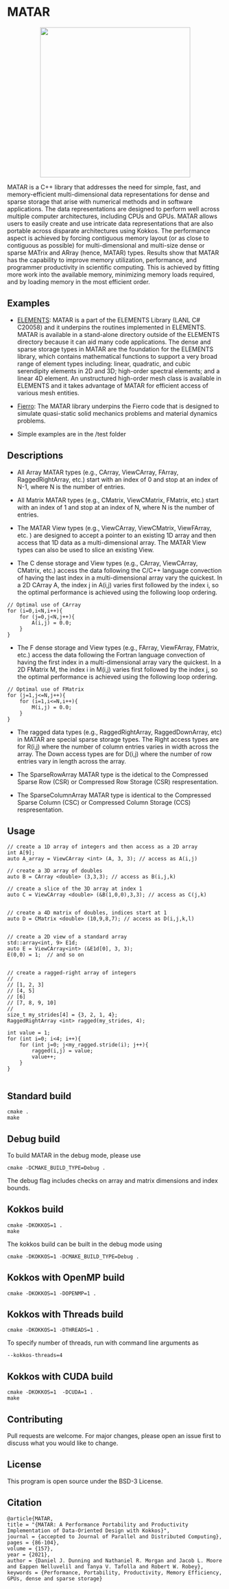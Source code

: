 # MATAR
<p align="center"><img src="https://github.com/lanl/MATAR/blob/main/MATAR_Logo.png" width="350">

MATAR is a C++ library that addresses the need for simple, fast, and memory-efficient multi-dimensional data representations for dense and sparse storage that arise with numerical methods and in software applications. The data representations are designed to perform well across multiple computer architectures, including CPUs and GPUs. MATAR allows users to easily create and use intricate data representations that are also portable across disparate architectures using Kokkos. The performance aspect is achieved by forcing contiguous memory layout (or as close to contiguous as possible) for multi-dimensional and multi-size dense or sparse MATrix and ARray (hence, MATAR) types. Results show that MATAR has the capability to improve memory utilization, performance, and programmer productivity in scientific computing. This is achieved by fitting more work into the available memory, minimizing memory loads required, and by loading memory in the most efficient order. 


## Examples
* [ELEMENTS](https://github.com/lanl/ELEMENTS/):   MATAR is a part of the ELEMENTS Library (LANL C# C20058) and it underpins the routines implemented in ELEMENTS.  MATAR is available in a stand-alone directory outside of the ELEMENTS directory because it can aid many code applications.  The dense and sparse storage types in MATAR are the foundation for the ELEMENTS library, which contains mathematical functions to support a very broad range of element types including: linear, quadratic, and cubic serendipity elements in 2D and 3D; high-order spectral elements; and a linear 4D element. An unstructured high-order mesh class is available in ELEMENTS and it takes advantage of MATAR for efficient access of various mesh entities. 

* [Fierro](https://github.com/lanl/Fierro): The MATAR library underpins the Fierro code that is designed to simulate quasi-static solid mechanics problems and material dynamics problems.  
    
* Simple examples are in the /test folder

## Descriptions

* All Array MATAR types (e.g., CArray, ViewCArray, FArray, RaggedRightArray, etc.) start with an index of 0 and stop at an index of N-1, where N is the number of entries.  

* All Matrix MATAR types  (e.g., CMatrix, ViewCMatrix, FMatrix, etc.)  start with an index of 1 and stop at an index of N, where N is the number of entries. 

* The MATAR View types (e.g., ViewCArray, ViewCMatrix, ViewFArray, etc. ) are designed to accept a pointer to an existing 1D array and then access that 1D data as a multi-dimensional array.  The MATAR View types can also be used to slice an existing View.  

* The C dense storage and View types (e.g., CArray, ViewCArray, CMatrix, etc.) access the data following the C/C++ language convection of having the last index in a multi-dimensional array vary the quickest.  In a 2D CArray A, the index j in A(i,j) varies first followed by the index i, so the optimal performance is achieved using the following loop ordering.
```
// Optimal use of CArray
for (i=0,i<N,i++){
    for (j=0,j<N,j++){
        A(i,j) = 0.0;
    }
}
```

* The F dense storage and View types (e.g., FArray, ViewFArray, FMatrix, etc.) access the data following the Fortran language convection of having the first index in a multi-dimensional array vary the quickest.  In a 2D FMatrix M, the index i in M(i,j) varies first followed by the index j, so the optimal performance is achieved using the following loop ordering.

```
// Optimal use of FMatrix
for (j=1,j<=N,j++){
    for (i=1,i<=N,i++){
        M(i,j) = 0.0;
    }
}
```

* The ragged data types (e.g., RaggedRightArray, RaggedDownArray, etc) in MATAR are special sparse storage types.  The Right access types are for R(i,j) where the number of column entries varies in width across the array.  The Down access types are for D(i,j) where the number of row entries vary in length across the array.

* The SparseRowArray MATAR type is the idetical to the Compressed Sparse Row (CSR) or Compressed Row Storage (CSR) respresentation.

* The SparseColumnArray MATAR type is identical to the Compressed Sparse Column (CSC) or Compressed Column Storage (CCS) respresentation.


## Usage
```
// create a 1D array of integers and then access as a 2D array
int A[9];
auto A_array = ViewCArray <int> (A, 3, 3); // access as A(i,j) 

// create a 3D array of doubles
auto B = CArray <double> (3,3,3); // access as B(i,j,k)

// create a slice of the 3D array at index 1
auto C = ViewCArray <double> (&B(1,0,0),3,3); // access as C(j,k)


// create a 4D matrix of doubles, indices start at 1 
auto D = CMatrix <double> (10,9,8,7); // access as D(i,j,k,l)


// create a 2D view of a standard array
std::array<int, 9> E1d;
auto E = ViewCArray<int> (&E1d[0], 3, 3);
E(0,0) = 1;  // and so on


// create a ragged-right array of integers
//
// [1, 2, 3]
// [4, 5]
// [6]
// [7, 8, 9, 10]
//
size_t my_strides[4] = {3, 2, 1, 4};
RaggedRightArray <int> ragged(my_strides, 4);
    
int value = 1;
for (int i=0; i<4; i++){
    for (int j=0; j<my_ragged.stride(i); j++){
        ragged(i,j) = value;
        value++;
    }
}


```

## Standard build
```
cmake .
make
```
## Debug build

To build MATAR in the debug mode, please use
```
cmake -DCMAKE_BUILD_TYPE=Debug .
```
The debug flag includes checks on array and matrix dimensions and index bounds.

## Kokkos build
```
cmake -DKOKKOS=1 .
make
```
The kokkos build can be built in the debug mode using
```
cmake -DKOKKOS=1 -DCMAKE_BUILD_TYPE=Debug .
```

## Kokkos with OpenMP build
```
cmake -DKOKKOS=1 -DOPENMP=1 .
```
    
## Kokkos with Threads build
```
cmake -DKOKKOS=1 -DTHREADS=1 .
```
    
To specify number of threads, run with command line arguments as
```
--kokkos-threads=4
```

    
## Kokkos with CUDA build
```
cmake -DKOKKOS=1  -DCUDA=1 .
make
```


## Contributing
Pull requests are welcome. For major changes, please open an issue first to discuss what you would like to change.


## License
This program is open source under the BSD-3 License.

## Citation
```
@article{MATAR,
title = "{MATAR: A Performance Portability and Productivity Implementation of Data-Oriented Design with Kokkos}",
journal = {accepted to Journal of Parallel and Distributed Computing},
pages = {86-104},
volume = {157},
year = {2021},
author = {Daniel J. Dunning and Nathaniel R. Morgan and Jacob L. Moore and Eappen Nelluvelil and Tanya V. Tafolla and Robert W. Robey},
keywords = {Performance, Portability, Productivity, Memory Efficiency, GPUs, dense and sparse storage}
```

